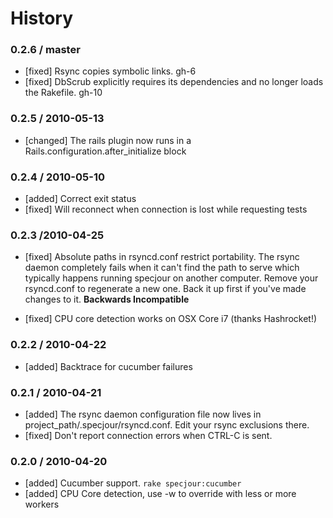 History
=======
### 0.2.6 / master

* [fixed] Rsync copies symbolic links. gh-6
* [fixed] DbScrub explicitly requires its dependencies and no longer loads the
  Rakefile. gh-10

### 0.2.5 / 2010-05-13

* [changed] The rails plugin now runs in a Rails.configuration.after\_initialize
  block

### 0.2.4 / 2010-05-10

* [added] Correct exit status
* [fixed] Will reconnect when connection is lost while requesting tests

### 0.2.3 /2010-04-25

* [fixed] Absolute paths in rsyncd.conf restrict portability. The rsync daemon
  completely fails when it can't find the path to serve which typically happens
  running specjour on another computer. Remove your rsyncd.conf to regenerate a
  new one. Back it up first if you've made changes to it.
  **Backwards Incompatible**

* [fixed] CPU core detection works on OSX Core i7 (thanks Hashrocket!)

### 0.2.2 / 2010-04-22

* [added] Backtrace for cucumber failures

### 0.2.1 / 2010-04-21

* [added] The rsync daemon configuration file now lives in
  project\_path/.specjour/rsyncd.conf. Edit your rsync exclusions there.
* [fixed] Don't report connection errors when CTRL-C is sent.

### 0.2.0 / 2010-04-20

* [added] Cucumber support. `rake specjour:cucumber`
* [added] CPU Core detection, use -w to override with less or more workers
